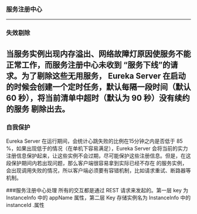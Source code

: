 ### 服务注册中心
---
### 失效剔除
当服务实例出现内存溢出、网络故障灯原因使服务不能正常工作，而服务注册中心未收到 “服务下线”的请求。为了剔除这些无用服务，
Eureka Server 在启动的时候会创建一个定时任务，默认每隔一段时间（默认 60 秒），将当前清单中超时（默认为 90 秒）没有续约的服务
剔除出去。
---
### 自我保护
Eureka Server 在运行期间，会统计心跳失败的比例在15分钟之内是否低于 85 %，如果出现低于的情况（在单机下容易满足），Eureka Server 
会将当前的实力注册信息保护起来，让这些实例不会过期，尽可能保护这些注册信息。但是，在这段保护期间内若出现问题，那么客户端很容易拿到实际已经不存在
的服务实例，会出现调用失败的情况，所以客户端必须要有容错机制，比如请求重试、断路器等机制。

###服务注册中心处理
所有的交互都是通过 REST 请求来发起的。第一层 key 为 InstanceInfo 中的 appName 属性，第二层 Key 存储实例名为 InstanceInfo 中的 instanceId 
.属性

